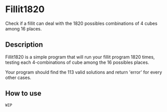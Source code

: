 # Fillit1820
Check if a fillit can deal with the 1820 possibles combinations of 4 cubes among 16 places.

## Description
Fillit1820 is a simple program that will run your fillit program 1820 times, testing each 4-combinations of cube among the 16 possibles places.

Your program should find the 113 valid solutions and return 'error' for every other cases.

## How to use
```WIP```
